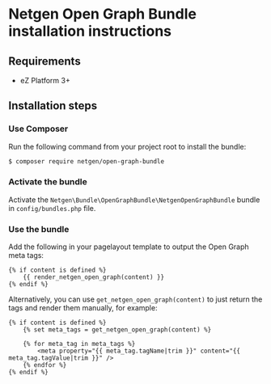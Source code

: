 Netgen Open Graph Bundle installation instructions
==================================================

Requirements
------------

* eZ Platform 3+

Installation steps
------------------

### Use Composer

Run the following command from your project root to install the bundle:

```bash
$ composer require netgen/open-graph-bundle
```

### Activate the bundle

Activate the `Netgen\Bundle\OpenGraphBundle\NetgenOpenGraphBundle` bundle in `config/bundles.php` file.

### Use the bundle

Add the following in your pagelayout template to output the Open Graph meta tags:

```twig
{% if content is defined %}
    {{ render_netgen_open_graph(content) }}
{% endif %}
```

Alternatively, you can use `get_netgen_open_graph(content)` to just return the tags
and render them manually, for example:

```twig
{% if content is defined %}
    {% set meta_tags = get_netgen_open_graph(content) %}

    {% for meta_tag in meta_tags %}
        <meta property="{{ meta_tag.tagName|trim }}" content="{{ meta_tag.tagValue|trim }}" />
    {% endfor %}
{% endif %}
```

